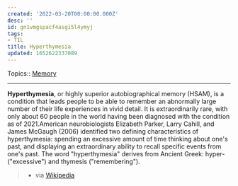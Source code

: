 ```yaml
---
created: '2022-03-20T00:00:00.000Z'
desc: ''
id: gn1vmgspacf4asgi5l4ymyj
tags:
- TIL
title: Hyperthymesia
updated: 1652622337089
---
```

   
Topics::  [Memory](../devlog/memory.md)   
   
   
---   
   
**Hyperthymesia**, or highly superior autobiographical memory (HSAM), is a condition that leads people to be able to remember an abnormally large number of their life experiences in vivid detail. It is extraordinarily rare, with only about 60 people in the world having been diagnosed with the condition as of 2021.American neurobiologists Elizabeth Parker, Larry Cahill, and James McGaugh (2006) identified two defining characteristics of hyperthymesia: spending an excessive amount of time thinking about one's past, and displaying an extraordinary ability to recall specific events from one's past. The word "hyperthymesia" derives from Ancient Greek: hyper- ("excessive") and thymesis ("remembering").   
   
> - via [Wikipedia](https://en.wikipedia.org/wiki/Hyperthymesia)